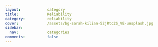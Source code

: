 ```yaml
---
layout:            category
title:             Reliability
category:          reliability
cover:             /assets/bg-sarah-kilian-52jRtc2S_VE-unsplash.jpg
sidebar:
  nav:             categories
comments:          false
---
```

